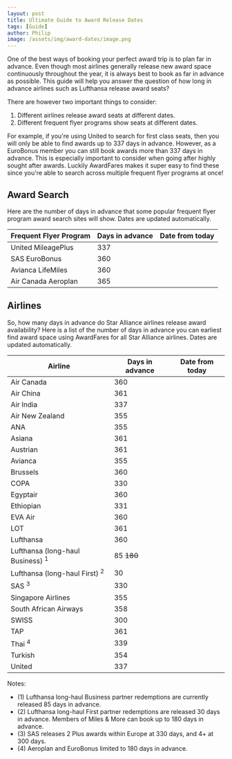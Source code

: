```yaml
---
layout: post
title: Ultimate Guide to Award Release Dates
tags: [Guide]
author: Philip
image: /assets/img/award-dates/image.png
---
```


One of the best ways of booking your perfect award trip is to plan far in advance. Even though most airlines generally release new award space continuously throughout the year, it is always best to book as far in advance as possible. This guide will help you answer the question of how long in advance airlines such as Lufthansa release award seats?

There are however two important things to consider:

1. Different airlines release award seats at different dates.
2. Different frequent flyer programs show seats at different dates.

For example, if you're using United to search for first class seats, then you will only be able to find awards up to 337 days in advance. However, as a EuroBonus member you can still book awards more than 337 days in advance. This is especially important to consider when going after highly sought after awards. Luckily AwardFares makes it super easy to find these since you're able to search across multiple frequent flyer programs at once!

## Award Search

Here are the number of days in advance that some popular frequent flyer program award search sites will show. Dates are updated automatically.

| Frequent Flyer Program | Days in advance | Date from today |
| ---------------------- | --------------- | --------------- |
| United MileagePlus     | 337             | <span></span>   |
| SAS EuroBonus          | 360             | <span></span>   |
| Avianca LifeMiles      | 360             | <span></span>   |
| Air Canada Aeroplan    | 365             | <span></span>   |

## Airlines

So, how many days in advance do Star Alliance airlines release award availability? Here is a list of the number of days in advance you can earliest find award space using AwardFares for all Star Alliance airlines. Dates are updated automatically.

| Airline                                     | Days in advance         | Date from today |
| ------------------------------------------- | ----------------------- | --------------- |
| Air Canada                                  | 360                     | <span></span>   |
| Air China                                   | 361                     | <span></span>   |
| Air India                                   | 337                     | <span></span>   |
| Air New Zealand                             | 355                     | <span></span>   |
| ANA                                         | 355                     | <span></span>   |
| Asiana                                      | 361                     | <span></span>   |
| Austrian                                    | 361                     | <span></span>   |
| Avianca                                     | 355                     | <span></span>   |
| Brussels                                    | 360                     | <span></span>   |
| COPA                                        | 330                     | <span></span>   |
| Egyptair                                    | 360                     | <span></span>   |
| Ethiopian                                   | 331                     | <span></span>   |
| EVA Air                                     | 360                     | <span></span>   |
| LOT                                         | 361                     | <span></span>   |
| Lufthansa                                   | 360                     | <span></span>   |
| Lufthansa (long-haul Business) <sup>1</sup> | 85 <strike>180</strike> | <span></span>   |
| Lufthansa (long-haul First) <sup>2</sup>    | 30                      | <span></span>   |
| SAS <sup>3</sup>                            | 330                     | <span></span>   |
| Singapore Airlines                          | 355                     | <span></span>   |
| South African Airways                       | 358                     | <span></span>   |
| SWISS                                       | 300                     | <span></span>   |
| TAP                                         | 361                     | <span></span>   |
| Thai <sup>4</sup>                           | 339                     | <span></span>   |
| Turkish                                     | 354                     | <span></span>   |
| United                                      | 337                     | <span></span>   |

Notes:

- (1) Lufthansa long-haul Business partner redemptions are currently released 85 days in advance.
- (2) Lufthansa long-haul First partner redemptions are released 30 days in advance. Members of Miles & More can book up to 180 days in advance.
- (3) SAS releases 2 Plus awards within Europe at 330 days, and 4+ at 300 days.
- (4) Aeroplan and EuroBonus limited to 180 days in advance.

<script>
(function () {
  function pad(value) {
    return String(value).length == 1 ? '0' + value : value;
  }
  function calculateDateFromToday(i) {
    var date = new Date(new Date().getTime() + (i * 24 * 3600 * 1000));
    return [
      date.getFullYear(), 
      pad(date.getMonth()+1),
      pad(date.getDate())
    ].join('-');
  }
  // Automagically calculate "date from today" for each table row
  document.querySelectorAll('td span').forEach(function (el, i) {
    var days = el.parentNode.previousElementSibling.innerText.split(' ')[0];
    el.innerText = calculateDateFromToday(days);
  });
  
})();

</script>
<script type="application/ld+json">
{
  "@context": "https://schema.org",
  "@type": "FAQPage",
  "mainEntity": [{
    "@type": "Question",
    "name": "When does Lufthansa release award seats?",
    "acceptedAnswer": {
      "@type": "Answer",
      "text": "Lufthansa typically releases award seats 360 days in advance. Lufthansa long-haul Business partner redemptions are currently released 85 days in advance. Lufthansa long-haul First partner redemptions are released 30 days in advance. Members of Miles & More can book up to 180 days in advance."
    }
  },
  {
    "@type": "Question",
    "name": "When does Singapore Airlines release award seats?",
    "acceptedAnswer": {
      "@type": "Answer",
      "text": "Singapore Airlines typically releases award seats 355 days in advance both to their own frequent flyer program as well as partners."
    }
  }
  ]
}
</script>
